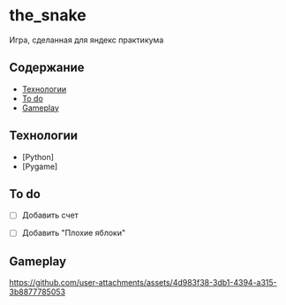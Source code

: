 # the_snake
Игра, сделанная для яндекс практикума

## Содержание
- [Технологии](#технологии)
- [To do](#to-do)
- [Gameplay](#gameplay)


## Технологии
- [Python]
- [Pygame]


## To do
- [ ] Добавить счет
- [ ] Добавить "Плохие яблоки"


## Gameplay
https://github.com/user-attachments/assets/4d983f38-3db1-4394-a315-3b8877785053
